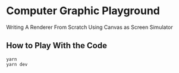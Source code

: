 # Computer Graphic Playground

Writing A Renderer From Scratch Using Canvas as Screen Simulator


## How to Play With the Code

```
yarn
yarn dev
```